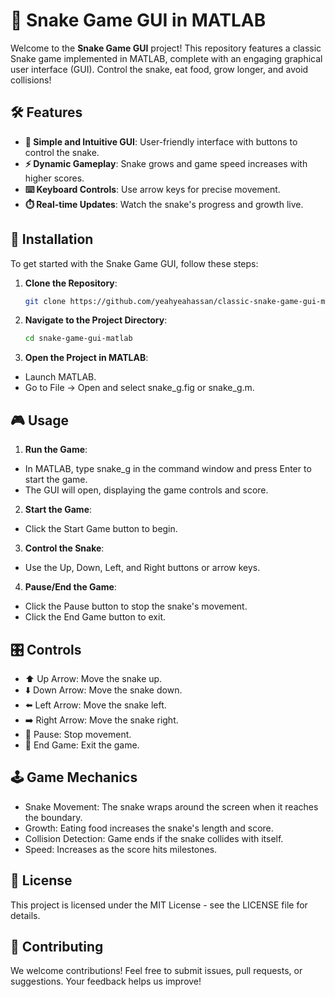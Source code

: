 # 🐍 Snake Game GUI in MATLAB

Welcome to the **Snake Game GUI** project! This repository features a classic Snake game implemented in MATLAB, complete with an engaging graphical user interface (GUI). Control the snake, eat food, grow longer, and avoid collisions!


## 🛠 Features

- **🎨 Simple and Intuitive GUI**: User-friendly interface with buttons to control the snake.
- **⚡ Dynamic Gameplay**: Snake grows and game speed increases with higher scores.
- **⌨️ Keyboard Controls**: Use arrow keys for precise movement.
- **⏱️ Real-time Updates**: Watch the snake's progress and growth live.

## 🚀 Installation

To get started with the Snake Game GUI, follow these steps:

1. **Clone the Repository**:
   ```bash
   git clone https://github.com/yeahyeahassan/classic-snake-game-gui-matlab.git
   
2. **Navigate to the Project Directory**:
   ```bash
   cd snake-game-gui-matlab

3. **Open the Project in MATLAB**:
- Launch MATLAB.
- Go to File -> Open and select snake_g.fig or snake_g.m.


## 🎮 Usage
1. **Run the Game**:

- In MATLAB, type snake_g in the command window and press Enter to start the game.
- The GUI will open, displaying the game controls and score.
2. **Start the Game**:

- Click the Start Game button to begin.
3. **Control the Snake**:

- Use the Up, Down, Left, and Right buttons or arrow keys.
4. **Pause/End the Game**:

- Click the Pause button to stop the snake's movement.
- Click the End Game button to exit.


## 🎛 Controls
- ⬆️ Up Arrow: Move the snake up.
- ⬇️ Down Arrow: Move the snake down.
- ⬅️ Left Arrow: Move the snake left.
- ➡️ Right Arrow: Move the snake right.
- 🛑 Pause: Stop movement.
- 🚪 End Game: Exit the game.
## 🕹 Game Mechanics
- Snake Movement: The snake wraps around the screen when it reaches the boundary.
- Growth: Eating food increases the snake's length and score.
- Collision Detection: Game ends if the snake collides with itself.
- Speed: Increases as the score hits milestones.


## 📝 License
This project is licensed under the MIT License - see the LICENSE file for details.

## 🤝 Contributing
We welcome contributions! Feel free to submit issues, pull requests, or suggestions. Your feedback helps us improve!


